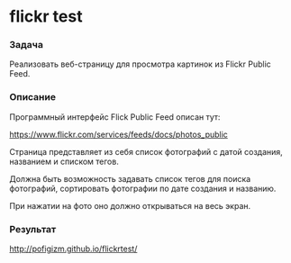 # flickr test

### Задача

Реализовать	веб-страницу	для	просмотра	картинок	из	Flickr	Public	Feed.

### Описание

Программный интерфейс Flick Public Feed описан тут:

https://www.flickr.com/services/feeds/docs/photos_public

Страница	представляет из себя список фотографий с датой создания,	названием
и списком тегов.

Должна быть возможность	задавать список тегов для поиска фотографий, сортировать	фотографии по дате создания и названию.

При нажатии на фото оно должно открываться на весь экран.

### Результат

http://pofigizm.github.io/flickrtest/
